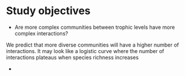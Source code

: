 # Study objectives
- Are more complex communities between trophic levels have more complex interactions?

We predict that more diverse communities will have a higher number of interactions. It may look like a logistic curve where the number of interactions plateaus when species richness increases

- 






